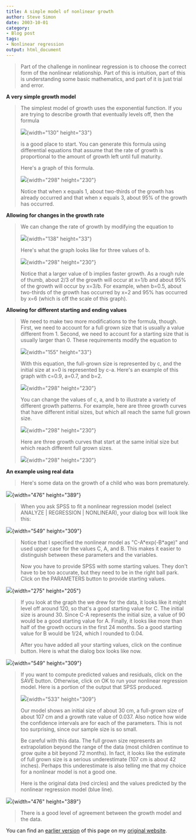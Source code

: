 ```yaml
---
title: A simple model of nonlinear growth
author: Steve Simon
date: 2003-10-01
category:
- Blog post
tags:
- Nonlinear regression
output: html_document
---
```

> Part of the challenge in nonlinear regression is to choose the correct
> form of the nonlinear relationship. Part of this is intuition, part of
> this is understanding some basic mathematics, and part of it is just
> trial and error.

**A very simple growth model**

> The simplest model of growth uses the exponential function. If you are
> trying to describe growth that eventually levels off, then the formula
>
> ![](../01/images/nonlinear_growth1.gif){width="130" height="33"}
>
> is a good place to start. You can generate this formula using
> differential equations that assume that the rate of growth is
> proportional to the amount of growth left until full maturity.
>
> Here\'s a graph of this formula.
>
> ![](../01/images/nonlinear_growth2.gif){width="298" height="230"}
>
> Notice that when x equals 1, about two-thirds of the growth has
> already occurred and that when x equals 3, about 95% of the growth has
> occurred.

**Allowing for changes in the growth rate**

> We can change the rate of growth by modifying the equation to
>
> ![](../01/images/nonlinear_growth3.gif){width="138" height="33"}
>
> Here\'s what the graph looks like for three values of b.
>
> ![](../01/images/nonlinear_growth4.gif){width="298" height="230"}
>
> Notice that a larger value of b implies faster growth. As a rough rule
> of thumb, about 2/3 of the growth will occur at x=1/b and about 95% of
> the growth will occur by x=3/b. For example, when b=0.5, about
> two-thirds of the growth has occurred by x=2 and 95% has occurred by
> x=6 (which is off the scale of this graph).

**Allowing for different starting and ending values**

> We need to make two more modifications to the formula, though. First,
> we need to account for a full grown size that is usually a value
> different from 1. Second, we need to account for a starting size that
> is usually larger than 0. These requirements modify the equation to
>
> ![](../01/images/nonlinear_growth5.gif){width="155" height="33"}
>
> With this equation, the full-grown size is represented by c, and the
> initial size at x=0 is represented by c-a. Here\'s an example of this
> graph with c=0.9, a=0.7, and b=2.
>
> ![](../01/images/nonlinear_growth6.gif){width="298" height="230"}
>
> You can change the values of c, a, and b to illustrate a variety of
> different growth patterns. For example, here are three growth curves
> that have different initial sizes, but which all reach the same full
> grown size.
>
> ![](../01/images/nonlinear_growth7.gif){width="298" height="230"}
>
> Here are three growth curves that start at the same initial size but
> which reach different full grown sizes.
>
> ![](../01/images/nonlinear_growth8.gif){width="298" height="230"}

**An example using real data**

> Here\'s some data on the growth of a child who was born prematurely.

![](../01/images/nonlinear_growth9.gif){width="476" height="389"}

> When you ask SPSS to fit a nonlinear regression model (select ANALYZE
> \| REGRESSION \| NONLINEAR), your dialog box will look like this:

![](../01/images/nonlinear_growth11.gif){width="549" height="309"}

> Notice that I specified the nonlinear model as \"C-A\*exp(-B\*age)\"
> and used upper case for the values C, A, and B. This makes it easier
> to distinguish between these parameters and the variables.
>
> Now you have to provide SPSS with some starting values. They don\'t
> have to be too accurate, but they need to be in the right ball park.
> Click on the PARAMETERS button to provide starting values.

![](../01/images/nonlinear_growth12.gif){width="275" height="205"}

> If you look at the graph the we drew for the data, it looks like it
> might level off around 120, so that\'s a good starting value for C.
> The initial size is around 30. Since C-A represents the initial size,
> a value of 90 would be a good starting value for A. Finally, it looks
> like more than half of the growth occurs in the first 24 months. So a
> good starting value for B would be 1/24, which I rounded to 0.04.
>
> After you have added all your starting values, click on the continue
> button. Here is what the dialog box looks like now.

![](../01/images/nonlinear_growth13.gif){width="549" height="309"}

> If you want to compute predicted values and residuals, click on the
> SAVE button. Otherwise, click on OK to run your nonlinear regression
> model. Here is a portion of the output that SPSS produced.
>
> ![](../01/images/nonlinear_growth14.gif){width="533" height="309"}
>
> Our model shows an initial size of about 30 cm, a full-grown size of
> about 107 cm and a growth rate value of 0.037. Also notice how wide
> the confidence intervals are for each of the parameters. This is not
> too surprising, since our sample size is so small.
>
> Be careful with this data. The full grown size represents an
> extrapolation beyond the range of the data (most children continue to
> grow quite a bit beyond 72 months). In fact, it looks like the
> estimate of full grown size is a serious underestimate (107 cm is
> about 42 inches). Perhaps this underestimate is also telling me that
> my choice for a nonlinear model is not a good one.
>
> Here is the original data (red circles) and the values predicted by
> the nonlinear regression model (blue line).

![](../01/images/nonlinear_growth15.gif){width="476" height="389"}

> There is a good level of agreement between the growth model and the
> data.

You can find an [earlier version](http://www.pmean.com/03/nonlinear_growth.html) of this page on my [original website](http://www.pmean.com/original_site.html).

